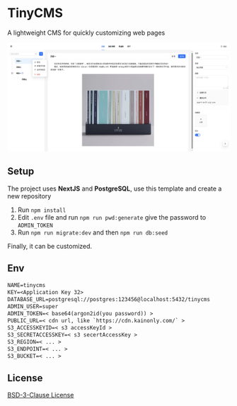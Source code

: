 # TinyCMS

A lightweight CMS for quickly customizing web pages

![snapshot.png](snapshot.png)

## Setup

The project uses **NextJS** and **PostgreSQL**, use this template and create a new repository

1. Run `npm install`
2. Edit `.env` file and run `npm run pwd:generate` give the password to `ADMIN_TOKEN`
3. Run `npm run migrate:dev` and then `npm run db:seed`

Finally, it can be customized.

## Env

```
NAME=tinycms
KEY=<Application Key 32>
DATABASE_URL=postgresql://postgres:123456@localhost:5432/tinycms
ADMIN_USER=super
ADMIN_TOKEN=< base64(argon2id(you password)) >
PUBLIC_URL=< cdn url, like `https://cdn.kainonly.com/` >
S3_ACCESSKEYID=< s3 accessKeyId >
S3_SECRETACCESSKEY=< s3 secertAccessKey >
S3_REGION=< ... >
S3_ENDPOINT=< ... >
S3_BUCKET=< ... >
```

## License

[BSD-3-Clause License](https://github.com/kainonly/tinycms/blob/main/LICENSE)
